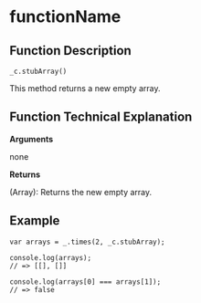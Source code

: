 # functionName

## Function Description

```_c.stubArray()```

This method returns a new empty array.

## Function Technical Explanation

**Arguments**

none

**Returns**

(Array): Returns the new empty array.

## Example

```
var arrays = _.times(2, _c.stubArray);

console.log(arrays);
// => [[], []]

console.log(arrays[0] === arrays[1]);
// => false
```
